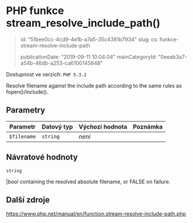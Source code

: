 PHP funkce stream_resolve_include_path()
========================================

> id: "51bee0cc-4cd9-4e1b-a7a5-35c4381b7934"
> slug:
> 	cs: funkce-stream-resolve-include-path
>
> publicationDate: "2019-09-11 10:04:04"
> mainCategoryId: "0eeab3a7-a54b-46db-a253-ca6100145648"

Dostupnost ve verzích: `PHP 5.3.2`

Resolve filename against the include path according to the same rules as fopen()/include().


Parametry
--------------

| Parametr | Datový typ | Výchozí hodnota | Poznámka |
|-----|-----|-----|-----|
| `$filename` | `string` | *není* |  |


Návratové hodnoty
----------------

`string`

|bool containing the resolved absolute filename, or FALSE on failure.

Další zdroje
------------

https://www.php.net/manual/en/function.stream-resolve-include-path.php
